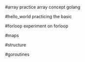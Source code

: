 #array 
practice array concept  golang 

#hello_world
practicing the basic 

#forloop
experiment on forloop

#maps

#structure 

#goroutines

